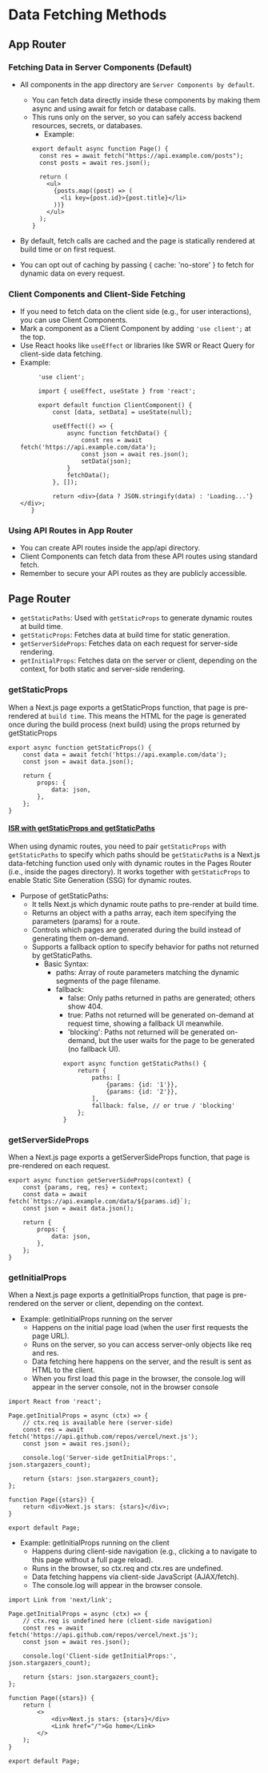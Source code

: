 # Data Fetching Methods
## App Router
### Fetching Data in Server Components (Default)

- All components in the app directory are `Server Components by default`.
  - You can fetch data directly inside these components by making them async and using await for fetch or database calls.
  - This runs only on the server, so you can safely access backend resources, secrets, or databases.
    - Example:
    ```tsx
    export default async function Page() {
      const res = await fetch("https://api.example.com/posts");
      const posts = await res.json();
  
      return (
        <ul>
          {posts.map((post) => (
            <li key={post.id}>{post.title}</li>
          ))}
        </ul>
      );
    }
    ```

- By default, fetch calls are cached and the page is statically rendered at build time or on first request.
- You can opt out of caching by passing { cache: 'no-store' } to fetch for dynamic data on every request.

### Client Components and Client-Side Fetching
- If you need to fetch data on the client side (e.g., for user interactions), you can use Client Components.
- Mark a component as a Client Component by adding `'use client';` at the top.
- Use React hooks like `useEffect` or libraries like SWR or React Query for client-side data fetching.
- Example:
  ```tsx
       'use client';
 
       import { useEffect, useState } from 'react';
 
       export default function ClientComponent() {
           const [data, setData] = useState(null);
 
           useEffect(() => {
               async function fetchData() {
                   const res = await fetch('https://api.example.com/data');
                   const json = await res.json();
                   setData(json);
               }
               fetchData();
           }, []);
 
           return <div>{data ? JSON.stringify(data) : 'Loading...'}</div>;
     }
  ```
###  Using API Routes in App Router
- You can create API routes inside the app/api directory.
- Client Components can fetch data from these API routes using standard fetch.
- Remember to secure your API routes as they are publicly accessible.

## Page Router
- `getStaticPaths`: Used with `getStaticProps` to generate dynamic routes at build time.
- `getStaticProps`: Fetches data at build time for static generation.
- `getServerSideProps`: Fetches data on each request for server-side rendering.
- `getInitialProps`: Fetches data on the server or client, depending on the context, for both static and server-side
  rendering.

### getStaticProps
When a Next.js page exports a getStaticProps function, that page is pre-rendered at `build time`.
This means the HTML for the page is generated once during the build process (next build) using the props returned by
getStaticProps
```tsx
export async function getStaticProps() {
    const data = await fetch('https://api.example.com/data');
    const json = await data.json();

    return {
        props: {
            data: json,
        },
    };
}
```
#### [ISR with getStaticProps and getStaticPaths](incremental-static-regeneration.md)
When using dynamic routes, you need to pair `getStaticProps` with `getStaticPaths` to specify which paths should be
`getStaticPath`s is a Next.js data-fetching function used only with dynamic routes in the Pages Router (i.e., inside the pages directory). 
It works together with `getStaticProps` to enable Static Site Generation (SSG) for dynamic routes.
- Purpose of getStaticPaths:
  - It tells Next.js which dynamic route paths to pre-render at build time. 
  - Returns an object with a paths array, each item specifying the parameters (params) for a route. 
  - Controls which pages are generated during the build instead of generating them on-demand. 
  - Supports a fallback option to specify behavior for paths not returned by getStaticPaths.
    - Basic Syntax:
      - paths: Array of route parameters matching the dynamic segments of the page filename.
      - fallback:
        - false: Only paths returned in paths are generated; others show 404. 
        - true: Paths not returned will be generated on-demand at request time, showing a fallback UI meanwhile.
        - 'blocking': Paths not returned will be generated on-demand, but the user waits for the page to be generated (no fallback UI).
        ```tsx
          export async function getStaticPaths() {
              return {
                  paths: [
                      {params: {id: '1'}},
                      {params: {id: '2'}},
                  ],
                  fallback: false, // or true / 'blocking'
              };
          }
        ```
### getServerSideProps

When a Next.js page exports a getServerSideProps function, that page is pre-rendered on each request.

```tsx
export async function getServerSideProps(context) {
    const {params, req, res} = context;
    const data = await fetch(`https://api.example.com/data/${params.id}`);
    const json = await data.json();

    return {
        props: {
            data: json,
        },
    };
}
```

### getInitialProps

When a Next.js page exports a getInitialProps function, that page is pre-rendered on the server or client, depending on
the context.

- Example: getInitialProps running on the server
    - Happens on the initial page load (when the user first requests the page URL).
    - Runs on the server, so you can access server-only objects like req and res.
    - Data fetching here happens on the server, and the result is sent as HTML to the client.
    - When you first load this page in the browser, the console.log will appear in the server console, not in the
      browser console

```tsx
import React from 'react';

Page.getInitialProps = async (ctx) => {
    // ctx.req is available here (server-side)
    const res = await fetch('https://api.github.com/repos/vercel/next.js');
    const json = await res.json();

    console.log('Server-side getInitialProps:', json.stargazers_count);

    return {stars: json.stargazers_count};
};

function Page({stars}) {
    return <div>Next.js stars: {stars}</div>;
}

export default Page;

````

- Example: getInitialProps running on the client
    - Happens during client-side navigation (e.g., clicking a <Link> to navigate to this page without a full page
      reload).
    - Runs in the browser, so ctx.req and ctx.res are undefined.
    - Data fetching happens via client-side JavaScript (AJAX/fetch).
    - The console.log will appear in the browser console.

```tsx
import Link from 'next/link';

Page.getInitialProps = async (ctx) => {
    // ctx.req is undefined here (client-side navigation)
    const res = await fetch('https://api.github.com/repos/vercel/next.js');
    const json = await res.json();

    console.log('Client-side getInitialProps:', json.stargazers_count);

    return {stars: json.stargazers_count};
};

function Page({stars}) {
    return (
        <>
            <div>Next.js stars: {stars}</div>
            <Link href="/">Go home</Link>
        </>
    );
}

export default Page;
```
